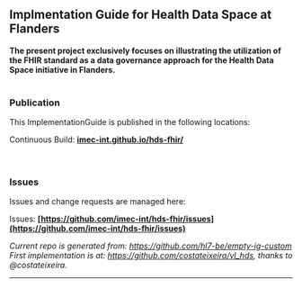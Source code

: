 Implmentation Guide for Health Data Space at Flanders
---
**The present project exclusively focuses on illustrating the utilization of the FHIR standard as a data governance approach for the Health Data Space initiative in Flanders.**
<br> </br>
###
### Publication
This ImplementationGuide is published in the following locations:

Continuous Build: __[imec-int.github.io/hds-fhir/](https://imec-int.github.io/hds-fhir/)__  
<br> </br>

### Issues
Issues and change requests are managed here:  

Issues:  __[https://github.com/imec-int/hds-fhir/issues](https://github.com/imec-int/hds-fhir/issues)__  


*Current repo is generated from: https://github.com/hl7-be/empty-ig-custom
First implementation is at: https://github.com/costateixeira/vl_hds, thanks to @costateixeira.*

---
